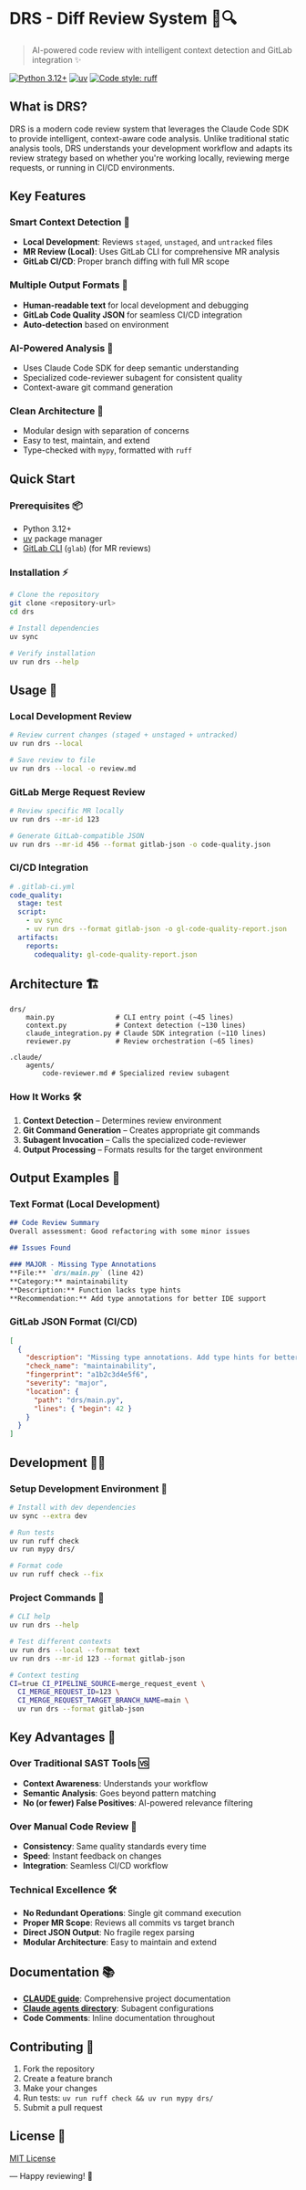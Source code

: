 # DRS - Diff Review System 🧠🔍

> AI-powered code review with intelligent context detection and GitLab integration ✨

[![Python 3.12+](https://img.shields.io/badge/python-3.12+-blue.svg)](https://www.python.org/downloads/)
[![uv](https://img.shields.io/badge/built%20with-uv-green)](https://github.com/astral-sh/uv)
[![Code style: ruff](https://img.shields.io/badge/code%20style-ruff-000000.svg)](https://github.com/astral-sh/ruff)

## What is DRS?

DRS is a modern code review system that leverages the Claude Code SDK to provide intelligent, context-aware code analysis. Unlike traditional static analysis tools, DRS understands your development workflow and adapts its review strategy based on whether you're working locally, reviewing merge requests, or running in CI/CD environments.

## Key Features

### Smart Context Detection 🔎
- **Local Development**: Reviews `staged`, `unstaged`, and `untracked` files
- **MR Review (Local)**: Uses GitLab CLI for comprehensive MR analysis
- **GitLab CI/CD**: Proper branch diffing with full MR scope

### Multiple Output Formats 🧾
- **Human-readable text** for local development and debugging
- **GitLab Code Quality JSON** for seamless CI/CD integration
- **Auto-detection** based on environment

### AI-Powered Analysis 🤖
- Uses Claude Code SDK for deep semantic understanding
- Specialized code-reviewer subagent for consistent quality
- Context-aware git command generation

### Clean Architecture 🧱
- Modular design with separation of concerns
- Easy to test, maintain, and extend
- Type-checked with `mypy`, formatted with `ruff`

## Quick Start

### Prerequisites 📦
- Python 3.12+
- [uv](https://github.com/astral-sh/uv) package manager
- [GitLab CLI](https://gitlab.com/gitlab-org/cli) (`glab`) (for MR reviews)

### Installation ⚡

```bash
# Clone the repository
git clone <repository-url>
cd drs

# Install dependencies
uv sync

# Verify installation
uv run drs --help
```

## Usage 🚀

### Local Development Review
```bash
# Review current changes (staged + unstaged + untracked)
uv run drs --local

# Save review to file
uv run drs --local -o review.md
```

### GitLab Merge Request Review
```bash
# Review specific MR locally
uv run drs --mr-id 123

# Generate GitLab-compatible JSON
uv run drs --mr-id 456 --format gitlab-json -o code-quality.json
```

### CI/CD Integration
```yaml
# .gitlab-ci.yml
code_quality:
  stage: test
  script:
    - uv sync
    - uv run drs --format gitlab-json -o gl-code-quality-report.json
  artifacts:
    reports:
      codequality: gl-code-quality-report.json
```

## Architecture 🏗️

```
drs/
    main.py               # CLI entry point (~45 lines)
    context.py            # Context detection (~130 lines)
    claude_integration.py # Claude SDK integration (~110 lines)
    reviewer.py           # Review orchestration (~65 lines)

.claude/
    agents/
        code-reviewer.md # Specialized review subagent
```

### How It Works 🛠️

1. **Context Detection** – Determines review environment
2. **Git Command Generation** – Creates appropriate git commands
3. **Subagent Invocation** – Calls the specialized code-reviewer
4. **Output Processing** – Formats results for the target environment

## Output Examples 🧪

### Text Format (Local Development)
```markdown
## Code Review Summary
Overall assessment: Good refactoring with some minor issues

## Issues Found

### MAJOR - Missing Type Annotations
**File:** `drs/main.py` (line 42)
**Category:** maintainability
**Description:** Function lacks type hints
**Recommendation:** Add type annotations for better IDE support
```

### GitLab JSON Format (CI/CD)
```json
[
  {
    "description": "Missing type annotations. Add type hints for better IDE support.",
    "check_name": "maintainability",
    "fingerprint": "a1b2c3d4e5f6",
    "severity": "major",
    "location": {
      "path": "drs/main.py",
      "lines": { "begin": 42 }
    }
  }
]
```

## Development 👩‍💻

### Setup Development Environment 🧰
```bash
# Install with dev dependencies
uv sync --extra dev

# Run tests
uv run ruff check
uv run mypy drs/

# Format code
uv run ruff check --fix
```

### Project Commands 🏃
```bash
# CLI help
uv run drs --help

# Test different contexts
uv run drs --local --format text
uv run drs --mr-id 123 --format gitlab-json

# Context testing
CI=true CI_PIPELINE_SOURCE=merge_request_event \
  CI_MERGE_REQUEST_ID=123 \
  CI_MERGE_REQUEST_TARGET_BRANCH_NAME=main \
  uv run drs --format gitlab-json
```

## Key Advantages 🌟

### Over Traditional SAST Tools 🆚
- **Context Awareness**: Understands your workflow
- **Semantic Analysis**: Goes beyond pattern matching
- **No (or fewer) False Positives**: AI-powered relevance filtering

### Over Manual Code Review 🙋
- **Consistency**: Same quality standards every time
- **Speed**: Instant feedback on changes
- **Integration**: Seamless CI/CD workflow

### Technical Excellence 🛠️
- **No Redundant Operations**: Single git command execution
- **Proper MR Scope**: Reviews all commits vs target branch
- **Direct JSON Output**: No fragile regex parsing
- **Modular Architecture**: Easy to maintain and extend

## Documentation 📚

- **[CLAUDE guide](CLAUDE.md)**: Comprehensive project documentation
- **[Claude agents directory](/.claude/agents/)**: Subagent configurations
- **Code Comments**: Inline documentation throughout

## Contributing 🤝

1. Fork the repository
2. Create a feature branch
3. Make your changes
4. Run tests: `uv run ruff check && uv run mypy drs/`
5. Submit a pull request

## License 📄

[MIT License](LICENSE)

— Happy reviewing! 🎉
